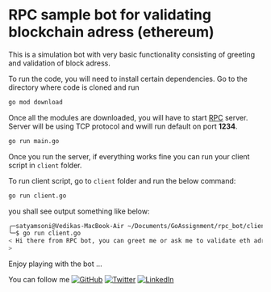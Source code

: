 # RPC sample bot for validating blockchain adress (ethereum)

This is a simulation bot with very basic functionality consisting of greeting and validation of block adress.

To run the code, you will need to install certain dependencies. Go to the directory where code is cloned and run 

```bash
go mod download
```

Once all the modules are downloaded, you will have to start [RPC](https://pkg.go.dev/net/rpc) server. Server will be using TCP protocol and wwill run default on port **1234**.

```bash
go run main.go
```

Once you run the server, if everything works fine you can run your client script in `client` folder.

To run client script, go to `client` folder and run the below command:

```bash
go run client.go
```

you shall see output something like below:

```sh
╭─satyamsoni@Vedikas-MacBook-Air ~/Documents/GoAssignment/rpc_bot/client ‹master*› 
╰─$ go run client.go
< Hi there from RPC bot, you can greet me or ask me to validate eth adress, /q to quit
> 
```

Enjoy playing with the bot ...

You can follow
me [![GitHub](https://img.shields.io/badge/github-%23121011.svg?style=for-the-badge&logo=github&logoColor=white)](https://github.com/satyamsoni2211/) [![Twitter](https://img.shields.io/twitter/url/https/twitter.com/cloudposse.svg?style=social&label=Follow%20%40satyam_soni1306)](https://twitter.com/satyam_soni1306) [![LinkedIn](https://img.shields.io/badge/linkedin-%230077B5.svg?style=for-the-badge&logo=linkedin&logoColor=white)](https://www.linkedin.com/in/satyam-soni-ba648192/)